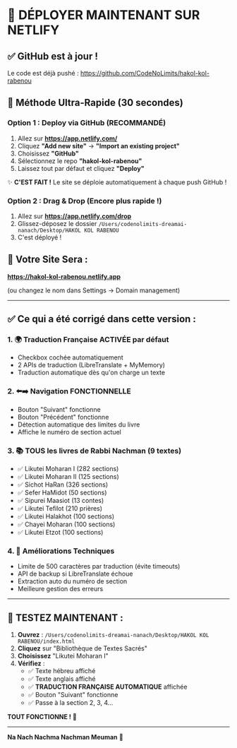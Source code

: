 # 🚀 DÉPLOYER MAINTENANT SUR NETLIFY

## ✅ GitHub est à jour !
Le code est déjà pushé : https://github.com/CodeNoLimits/hakol-kol-rabenou

## 🎯 Méthode Ultra-Rapide (30 secondes)

### Option 1 : Deploy via GitHub (RECOMMANDÉ)
1. Allez sur **https://app.netlify.com/**
2. Cliquez **"Add new site"** → **"Import an existing project"**
3. Choisissez **"GitHub"**
4. Sélectionnez le repo **"hakol-kol-rabenou"**
5. Laissez tout par défaut et cliquez **"Deploy"**

✨ **C'EST FAIT !** Le site se déploie automatiquement à chaque push GitHub !

### Option 2 : Drag & Drop (Encore plus rapide !)
1. Allez sur **https://app.netlify.com/drop**
2. Glissez-déposez le dossier `/Users/codenolimits-dreamai-nanach/Desktop/HAKOL KOL RABENOU`
3. C'est déployé !

## 🔗 Votre Site Sera :
**https://hakol-kol-rabenou.netlify.app**

(ou changez le nom dans Settings → Domain management)

---

## ✅ Ce qui a été corrigé dans cette version :

### 1. 🌍 Traduction Française ACTIVÉE par défaut
- Checkbox cochée automatiquement
- 2 APIs de traduction (LibreTranslate + MyMemory)
- Traduction automatique dès qu'on charge un texte

### 2. ⬅️➡️ Navigation FONCTIONNELLE
- Bouton "Suivant" fonctionne
- Bouton "Précédent" fonctionne  
- Détection automatique des limites du livre
- Affiche le numéro de section actuel

### 3. 📚 TOUS les livres de Rabbi Nachman (9 textes)
- ✅ Likutei Moharan I (282 sections)
- ✅ Likutei Moharan II (125 sections)
- ✅ Sichot HaRan (326 sections)
- ✅ Sefer HaMidot (50 sections)
- ✅ Sipurei Maasiot (13 contes)
- ✅ Likutei Tefilot (210 prières)
- ✅ Likutei Halakhot (100 sections)
- ✅ Chayei Moharan (100 sections)
- ✅ Likutei Etzot (100 sections)

### 4. 🔧 Améliorations Techniques
- Limite de 500 caractères par traduction (évite timeouts)
- API de backup si LibreTranslate échoue
- Extraction auto du numéro de section
- Meilleure gestion des erreurs

---

## 🧪 TESTEZ MAINTENANT :

1. **Ouvrez** : `/Users/codenolimits-dreamai-nanach/Desktop/HAKOL KOL RABENOU/index.html`
2. **Cliquez** sur "Bibliothèque de Textes Sacrés"
3. **Choisissez** "Likutei Moharan I"
4. **Vérifiez** :
   - ✅ Texte hébreu affiché
   - ✅ Texte anglais affiché
   - ✅ **TRADUCTION FRANÇAISE AUTOMATIQUE** affichée
   - ✅ Bouton "Suivant" fonctionne
   - ✅ Passe à la section 2, 3, 4...

**TOUT FONCTIONNE ! 🎉**

---

**Na Nach Nachma Nachman Meuman** 🙏

